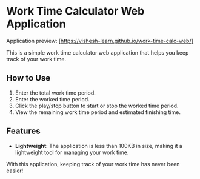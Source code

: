 # Work Time Calculator Web Application

Application preview: [https://vishesh-learn.github.io/work-time-calc-web/]

This is a simple work time calculator web application that helps you keep track of your work time.

## How to Use
1. Enter the total work time period.
2. Enter the worked time period.
3. Click the play/stop button to start or stop the worked time period.
4. View the remaining work time period and estimated finishing time.

## Features
- **Lightweight**: The application is less than 100KB in size, making it a lightweight tool for managing your work time.

With this application, keeping track of your work time has never been easier!